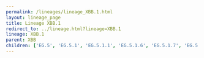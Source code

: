 ```yaml
---
permalink: /lineages/lineage_XBB.1.html
layout: lineage_page
title: Lineage XBB.1
redirect_to: ../lineage.html?lineage=XBB.1
lineage: XBB.1
parent: XBB
children: ['EG.5', 'EG.5.1', 'EG.5.1.1', 'EG.5.1.6', 'EG.5.1.7', 'EG.5.1.8', 'EG.6.1', 'EG.10.1.1', 'EG.11', 'FL.3.3', 'FL.4', 'FL.15.1.1', 'FL.24.1', 'FY.1.2.1', 'FY.5.4', 'GK.1.1.1', 'GN.1.3', 'HF.1', 'HZ.1', 'JD.1.1', 'JD.1.1.8', 'XBB.1', 'XBB.1.5', 'XBB.1.5.18', 'XBB.1.5.46', 'XBB.1.5.66', 'XBB.1.5.72', 'XBB.1.5.91', 'XBB.1.9.1', 'XBB.1.16', 'XBB.1.16.2', 'XBB.1.16.9', 'XBB.1.16.15', 'XBB.1.16.17', 'XBB.1.16.28', 'XBB.1.33', 'XBB.1.42.1', 'XBB.1.42.2']
---
```


